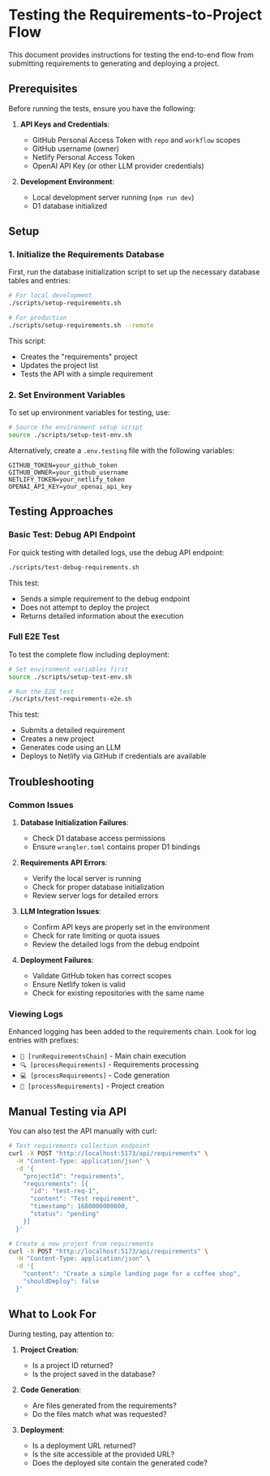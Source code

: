 # Testing the Requirements-to-Project Flow

This document provides instructions for testing the end-to-end flow from submitting requirements to generating and deploying a project.

## Prerequisites

Before running the tests, ensure you have the following:

1. **API Keys and Credentials**:
   - GitHub Personal Access Token with `repo` and `workflow` scopes
   - GitHub username (owner)
   - Netlify Personal Access Token
   - OpenAI API Key (or other LLM provider credentials)

2. **Development Environment**:
   - Local development server running (`npm run dev`)
   - D1 database initialized

## Setup

### 1. Initialize the Requirements Database

First, run the database initialization script to set up the necessary database tables and entries:

```bash
# For local development
./scripts/setup-requirements.sh

# For production
./scripts/setup-requirements.sh --remote
```

This script:
- Creates the "requirements" project
- Updates the project list
- Tests the API with a simple requirement

### 2. Set Environment Variables

To set up environment variables for testing, use:

```bash
# Source the environment setup script
source ./scripts/setup-test-env.sh
```

Alternatively, create a `.env.testing` file with the following variables:

```
GITHUB_TOKEN=your_github_token
GITHUB_OWNER=your_github_username
NETLIFY_TOKEN=your_netlify_token
OPENAI_API_KEY=your_openai_api_key
```

## Testing Approaches

### Basic Test: Debug API Endpoint

For quick testing with detailed logs, use the debug API endpoint:

```bash
./scripts/test-debug-requirements.sh
```

This test:
- Sends a simple requirement to the debug endpoint
- Does not attempt to deploy the project
- Returns detailed information about the execution

### Full E2E Test

To test the complete flow including deployment:

```bash
# Set environment variables first
source ./scripts/setup-test-env.sh

# Run the E2E test
./scripts/test-requirements-e2e.sh
```

This test:
- Submits a detailed requirement
- Creates a new project
- Generates code using an LLM
- Deploys to Netlify via GitHub if credentials are available

## Troubleshooting

### Common Issues

1. **Database Initialization Failures**:
   - Check D1 database access permissions
   - Ensure `wrangler.toml` contains proper D1 bindings

2. **Requirements API Errors**:
   - Verify the local server is running
   - Check for proper database initialization
   - Review server logs for detailed errors

3. **LLM Integration Issues**:
   - Confirm API keys are properly set in the environment
   - Check for rate limiting or quota issues
   - Review the detailed logs from the debug endpoint

4. **Deployment Failures**:
   - Validate GitHub token has correct scopes
   - Ensure Netlify token is valid
   - Check for existing repositories with the same name

### Viewing Logs

Enhanced logging has been added to the requirements chain. Look for log entries with prefixes:

- `🚀 [runRequirementsChain]` - Main chain execution
- `🔍 [processRequirements]` - Requirements processing
- `💻 [processRequirements]` - Code generation
- `📝 [processRequirements]` - Project creation

## Manual Testing via API

You can also test the API manually with curl:

```bash
# Test requirements collection endpoint
curl -X POST "http://localhost:5173/api/requirements" \
  -H "Content-Type: application/json" \
  -d '{
    "projectId": "requirements",
    "requirements": [{
      "id": "test-req-1",
      "content": "Test requirement",
      "timestamp": 1680000000000,
      "status": "pending"
    }]
  }'

# Create a new project from requirements
curl -X POST "http://localhost:5173/api/requirements" \
  -H "Content-Type: application/json" \
  -d '{
    "content": "Create a simple landing page for a coffee shop",
    "shouldDeploy": false
  }'
```

## What to Look For

During testing, pay attention to:

1. **Project Creation**: 
   - Is a project ID returned?
   - Is the project saved in the database?

2. **Code Generation**:
   - Are files generated from the requirements?
   - Do the files match what was requested?

3. **Deployment**:
   - Is a deployment URL returned?
   - Is the site accessible at the provided URL?
   - Does the deployed site contain the generated code? 